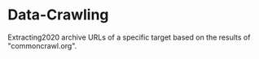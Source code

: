# Data-Crawling
Extracting2020 archive URLs of a specific target based on the results of "commoncrawl.org".
